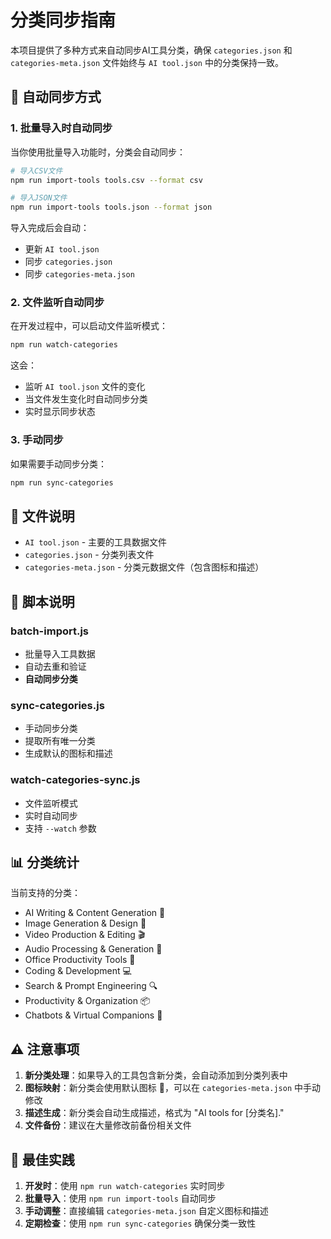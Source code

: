 # 分类同步指南

本项目提供了多种方式来自动同步AI工具分类，确保 `categories.json` 和 `categories-meta.json` 文件始终与 `AI tool.json` 中的分类保持一致。

## 🚀 自动同步方式

### 1. 批量导入时自动同步

当你使用批量导入功能时，分类会自动同步：

```bash
# 导入CSV文件
npm run import-tools tools.csv --format csv

# 导入JSON文件  
npm run import-tools tools.json --format json
```

导入完成后会自动：
- 更新 `AI tool.json`
- 同步 `categories.json`
- 同步 `categories-meta.json`

### 2. 文件监听自动同步

在开发过程中，可以启动文件监听模式：

```bash
npm run watch-categories
```

这会：
- 监听 `AI tool.json` 文件的变化
- 当文件发生变化时自动同步分类
- 实时显示同步状态

### 3. 手动同步

如果需要手动同步分类：

```bash
npm run sync-categories
```

## 📁 文件说明

- `AI tool.json` - 主要的工具数据文件
- `categories.json` - 分类列表文件
- `categories-meta.json` - 分类元数据文件（包含图标和描述）

## 🔧 脚本说明

### batch-import.js
- 批量导入工具数据
- 自动去重和验证
- **自动同步分类**

### sync-categories.js  
- 手动同步分类
- 提取所有唯一分类
- 生成默认的图标和描述

### watch-categories-sync.js
- 文件监听模式
- 实时自动同步
- 支持 `--watch` 参数

## 📊 分类统计

当前支持的分类：
- AI Writing & Content Generation 📝
- Image Generation & Design 🎨  
- Video Production & Editing 🎬
- Audio Processing & Generation 🎵
- Office Productivity Tools 💼
- Coding & Development 💻
- Search & Prompt Engineering 🔍
- Productivity & Organization 📦
- Chatbots & Virtual Companions 🤖

## ⚠️ 注意事项

1. **新分类处理**：如果导入的工具包含新分类，会自动添加到分类列表中
2. **图标映射**：新分类会使用默认图标 🔧，可以在 `categories-meta.json` 中手动修改
3. **描述生成**：新分类会自动生成描述，格式为 "AI tools for [分类名]."
4. **文件备份**：建议在大量修改前备份相关文件

## 🎯 最佳实践

1. **开发时**：使用 `npm run watch-categories` 实时同步
2. **批量导入**：使用 `npm run import-tools` 自动同步
3. **手动调整**：直接编辑 `categories-meta.json` 自定义图标和描述
4. **定期检查**：使用 `npm run sync-categories` 确保分类一致性 